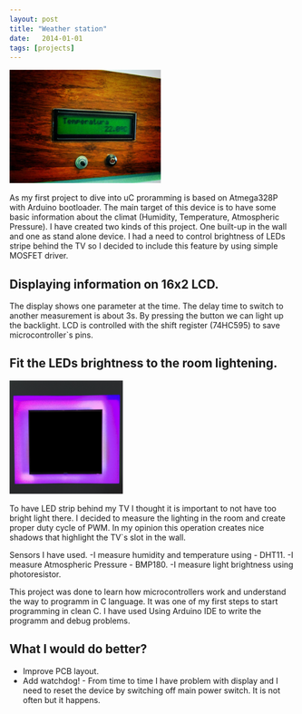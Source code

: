 ```yaml
---
layout: post
title: "Weather station"
date:   2014-01-01
tags: [projects]
---
```

![Main picture](/images/weather_station/main.jpg)

As my first project to dive into uC proramming is based on Atmega328P with Arduino bootloader. The main target of this device is to have some basic information about the climat (Humidity, Temperature, Atmospheric Pressure).
I have created two kinds of this project. One built-up in the wall and one as stand alone device.
I had a need to control brightness of LEDs stripe behind the TV so I decided to include this feature by using simple MOSFET driver.

## Displaying information on 16x2 LCD.
The display shows one parameter at the time. The delay time to switch to another measurement is about 3s. By pressing the button we can light up the backlight.
LCD is controlled with the shift register (74HC595) to save microcontroller`s pins.

## Fit the LEDs brightness to the room lightening.
![TV](/images/weather_station/TV.PNG)

To have LED strip behind my TV I thought it is important to not have too bright light there. I decided to measure the lighting in the room and create proper duty cycle of PWM.
In my opinion this operation creates nice shadows that highlight the TV`s slot in the wall.

Sensors I have used.
-I measure humidity and temperature using - DHT11.
-I measure Atmospheric Pressure - BMP180.
-I measure light brightness using photoresistor.

This project was done to learn how microcontrollers work and understand the way to programm in C language. It was one of my first steps to start programming in clean C. I have used Using Arduino IDE to write the programm and debug problems.

## What I would do better?
- Improve PCB layout.
- Add watchdog! - From time to time I have problem with display and I need to reset the device by switching off main power switch. It is not often but it happens.
